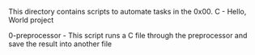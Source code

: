 This directory contains scripts to automate tasks in the 0x00. C - Hello, World project

0-preprocessor - This script runs a C file through the preprocessor and save the result into another file
